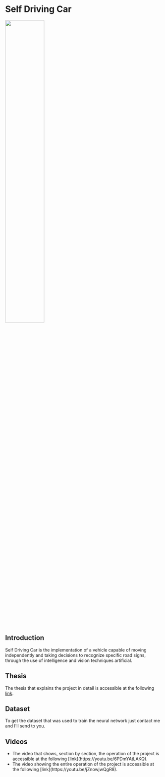 # Self Driving Car

<a href="url"><img src="https://user-images.githubusercontent.com/35506589/128388306-b30f96da-f43a-4535-a9a4-88c68a267dd3.png" align="center" height="50%" width="50%" ></a>



## Introduction
Self Driving Car is the implementation of a vehicle capable of moving independently and taking decisions to recognize specific road signs, through the use of intelligence and vision techniques artificial.

## Thesis
The thesis that explains the project in detail is accessible at the following [link](tesi/tesi.pdf).

## Dataset
To get the dataset that was used to train the neural network just contact me and I'll send to you.

## Videos
<ul>
  <li> The video that shows, section by section, the operation of the project is accessible at the following [link](https://youtu.be/6PDmYAtLAKQ).
  <li> The video showing the entire operation of the project is accessible at the following [link](https://youtu.be/jZnowjwQgR8).
</ul>


